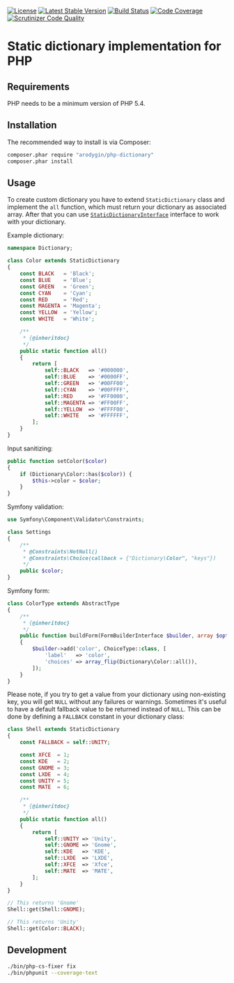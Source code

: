 [![License](https://poser.pugx.org/arodygin/php-dictionary/license)](https://packagist.org/packages/arodygin/php-dictionary)
[![Latest Stable Version](https://poser.pugx.org/arodygin/php-dictionary/v/stable)](https://packagist.org/packages/arodygin/php-dictionary)
[![Build Status](https://travis-ci.org/arodygin/php-dictionary.svg?branch=master)](https://travis-ci.org/arodygin/php-dictionary)
[![Code Coverage](https://scrutinizer-ci.com/g/arodygin/php-dictionary/badges/coverage.png?b=master)](https://scrutinizer-ci.com/g/arodygin/php-dictionary/?branch=master)
[![Scrutinizer Code Quality](https://scrutinizer-ci.com/g/arodygin/php-dictionary/badges/quality-score.png?b=master)](https://scrutinizer-ci.com/g/arodygin/php-dictionary/?branch=master)

# Static dictionary implementation for PHP

## Requirements

PHP needs to be a minimum version of PHP 5.4.

## Installation

The recommended way to install is via Composer:

```bash
composer.phar require "arodygin/php-dictionary"
composer.phar install
```

## Usage

To create custom dictionary you have to extend `StaticDictionary` class and implement the `all` function, which must return your dictionary as associated array.
After that you can use [`StaticDictionaryInterface`](https://github.com/arodygin/php-dictionary/blob/master/src/StaticDictionaryInterface.php) interface to work with your dictionary.

Example dictionary:

```php
namespace Dictionary;

class Color extends StaticDictionary
{
    const BLACK   = 'Black';
    const BLUE    = 'Blue';
    const GREEN   = 'Green';
    const CYAN    = 'Cyan';
    const RED     = 'Red';
    const MAGENTA = 'Magenta';
    const YELLOW  = 'Yellow';
    const WHITE   = 'White';

    /**
     * {@inheritdoc}
     */
    public static function all()
    {
        return [
            self::BLACK   => '#000000',
            self::BLUE    => '#0000FF',
            self::GREEN   => '#00FF00',
            self::CYAN    => '#00FFFF',
            self::RED     => '#FF0000',
            self::MAGENTA => '#FF00FF',
            self::YELLOW  => '#FFFF00',
            self::WHITE   => '#FFFFFF',
        ];
    }
}
```

Input sanitizing:

```php
public function setColor($color)
{
    if (Dictionary\Color::has($color)) {
        $this->color = $color;
    }
}
```

Symfony validation:

```php
use Symfony\Component\Validator\Constraints;

class Settings
{
    /**
     * @Constraints\NotNull()
     * @Constraints\Choice(callback = {"Dictionary\Color", "keys"})
     */
    public $color;
}
```

Symfony form:

```php
class ColorType extends AbstractType
{
    /**
     * {@inheritdoc}
     */
    public function buildForm(FormBuilderInterface $builder, array $options)
    {
        $builder->add('color', ChoiceType::class, [
            'label'   => 'color',
            'choices' => array_flip(Dictionary\Color::all()),
        ]);
    }
}
```

Please note, if you try to get a value from your dictionary using non-existing key, you will get `NULL` without any failures or warnings.
Sometimes it's useful to have a default fallback value to be returned instead of `NULL`.
This can be done by defining a `FALLBACK` constant in your dictionary class:

```php
class Shell extends StaticDictionary
{
    const FALLBACK = self::UNITY;

    const XFCE  = 1;
    const KDE   = 2;
    const GNOME = 3;
    const LXDE  = 4;
    const UNITY = 5;
    const MATE  = 6;

    /**
     * {@inheritdoc}
     */
    public static function all()
    {
        return [
            self::UNITY => 'Unity',
            self::GNOME => 'Gnome',
            self::KDE   => 'KDE',
            self::LXDE  => 'LXDE',
            self::XFCE  => 'Xfce',
            self::MATE  => 'MATE',
        ];
    }
}

// This returns 'Gnome'
Shell::get(Shell::GNOME);

// This returns 'Unity'
Shell::get(Color::BLACK);
```

## Development

```bash
./bin/php-cs-fixer fix
./bin/phpunit --coverage-text
```
